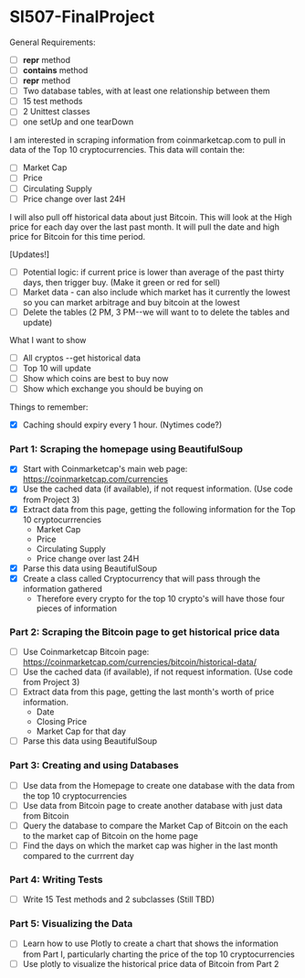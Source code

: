 # SI507-FinalProject

General Requirements:
- [ ] __repr__ method
- [ ] __contains__ method
- [ ] __repr__ method
- [ ] Two database tables, with at least one relationship between them
- [ ] 15 test methods
- [ ] 2 Unittest classes
- [ ] one setUp and one tearDown

I am interested in scraping information from coinmarketcap.com to pull in data of the Top 10 cryptocurrencies.
This data will contain the:
- [ ] Market Cap
- [ ] Price
- [ ] Circulating Supply
- [ ] Price change over last 24H

I will also pull off historical data about just Bitcoin. This will look at the High price for each day over the last past month. It will pull the date and high price for Bitcoin for this time period.

[Updates!]
- [ ] Potential logic: if current price is lower than average of the past thirty days, then trigger buy. 
(Make it green or red for sell)
- [ ] Market data - can also include which market has it currently the lowest so you can market arbitrage and buy bitcoin at the lowest
- [ ] Delete the tables (2 PM, 3 PM--we will want to to delete the tables and update)

What I want to show
- [ ] All cryptos --get historical data
- [ ] Top 10 will update
- [ ] Show which coins are best to buy now
- [ ] Show which exchange you should be buying on

Things to remember:
- [X] Caching should expiry every 1 hour. (Nytimes code?)

### Part 1: Scraping the homepage using BeautifulSoup

- [X] Start with Coinmarketcap's main web page: https://coinmarketcap.com/currencies
- [X] Use the cached data (if available), if not request information. (Use code from Project 3)
- [X] Extract data from this page, getting the following information for the Top 10 cryptocurrrencies
    - Market Cap
    - Price
    - Circulating Supply
    - Price change over last 24H
- [X] Parse this data using BeautifulSoup
- [X] Create a class called Cryptocurrency that will pass through the information gathered
    - Therefore every crypto for the top 10 crypto's will have those four pieces of information

### Part 2: Scraping the Bitcoin page to get historical price data

- [ ] Use Coinmarketcap Bitcoin page: https://coinmarketcap.com/currencies/bitcoin/historical-data/
- [ ] Use the cached data (if available), if not request information. (Use code from Project 3)
- [ ] Extract data from this page, getting the last month's worth of price information.
    - Date
    - Closing Price
    - Market Cap for that day
- [ ] Parse this data using BeautifulSoup

### Part 3: Creating and using Databases
- [ ] Use data from the Homepage to create one database with the data from the top 10 cryptocurrencies
- [ ] Use data from Bitcoin page to create another database with just data from Bitcoin
- [ ] Query the database to compare the Market Cap of Bitcoin on the each to the market cap of Bitcoin on the home page
- [ ] Find the days on which the market cap was higher in the last month compared to the currrent day

### Part 4: Writing Tests
- [ ] Write 15 Test methods and 2 subclasses (Still TBD)

### Part 5: Visualizing the Data
- [ ] Learn how to use Plotly to create a chart that shows the information from Part I, particularly charting the price of the top 10 cryptocurrencies
- [ ] Use plotly to visualize the historical price data of Bitcoin from Part 2
